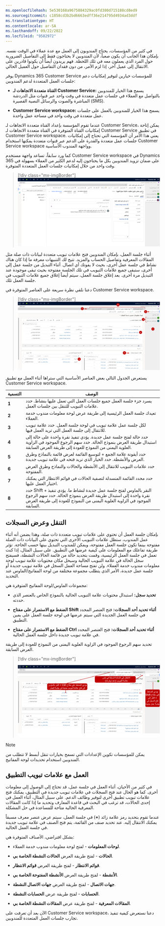 ```yaml
---
ms.openlocfilehash: 5e530168a9675884329ac0fd380d715188cd8ed9
ms.sourcegitcommit: c1858cd3b2bd6663edff36e214795d4934ad3ddf
ms.translationtype: HT
ms.contentlocale: ar-SA
ms.lasthandoff: 09/22/2022
ms.locfileid: "9582972"
---
```

في كثير من المؤسسات، يحتاج المندوبون إلى العمل مع عدة عملاء في الوقت نفسه. بإمكان هذا الجانب أن يكون صعباً، لأن المندوبين لا يحتاجون فقط إلى التفاصيل الضرورية حول الفرد الذي يعملون معه في تلك اللحظة. فهم يريدون أيضاً أن يكونوا قادرين على الانتقال إلى عميل آخر، إذا لزم الأمر، من دون فقدان التفاصيل حول العميل الحالي.

يوفر Dynamics 365 Customer Service للمؤسسات خيارين لتوفير إمكانيات دعم جلسات العمل المتعددة لدعم المندوبين:

-   **القناة متعددة الاتجاهات لـ Customer Service:** يسمح هذا الخيار للمندوبين بالتواصل مع العملاء في جلسات عمل متعددة في وقت واحد عبر قنوات مثل الدردشة المباشرة والصوت والرسائل النصية القصيرة (SMS).

-   **Customer Service workspace:** يسمح هذا الخيار للمندوبين بالعمل على جلسات عمل متعددة في وقت واحد في مساحة عمل واحدة.

عندما تقوم المؤسسة بإعداد القناة متعددة الاتجاهات لـ Customer Service، يمكن إتاحة إمكانيات القناة المتوفرة في القناة متعددة الاتجاهات لـ Customer Service في تطبيق Customer Service workspace. يعني هذا الأمر أن المؤسسة التي تحتاج إلى إمكانيات جلسات عمل متعددة والقدرة على الدعم عبر قنوات متعددة يمكنها استخدام Customer Service workspace وواجهة المندوب الأساسية.

كما ورد سابقاً، تساعد واجهة مستخدم Customer Service workspace في Dynamics 365 على ضمان تزويد المندوبين بكل ما يحتاجون إليه لدعم الكثير من العملاء بسهولة في وقت واحد من خلال إمكانيات جلسات العمل المتعددة المتوفرة.

> [!div class="mx-imgBorder"]
> [![لقطة شاشة لـ Dynamics 365 Customer Service workspace.](../media/get-started-multiple-sessions.png)](../media/get-started-multiple-sessions.png#lightbox)

أثناء جلسة العمل، بإمكان المندوبين فتح علامات تبويب متعددة لبيانات ذات صلة مثل المقالات المعرفية وتفاصيل الحساب والمزيد. تتيح لك التنبيهات معرفة ما إذا كان هناك نشاط في جلسة عمل أخرى، بحيث لا يفوتك أي اتصال. أثناء التبديل من جلسة عمل إلى أخرى، ستبقى جميع علامات التبويب في تلك الجلسة مفتوحة بحيث تبقى موجودة عند التبديل مرة أخرى. بعد إغلاق جلسة العمل، سيتم أيضاً إغلاق جميع علامات التبويب في جلسة العمل تلك.

دعنا نلقي نظرة سريعة على العناصر المتوفرة في Customer Service workspace.

> [!div class="mx-imgBorder"]
> [![لقطة شاشة لـ Dynamics 365 Customer Service workspace مع العناصر التي تم تعدادها في الجدول أدناه.](../media/get-started-multiple-sessions-enumerated.png)](../media/get-started-multiple-sessions-enumerated.png#lightbox)

يستعرض الجدول التالي بعض العناصر الأساسية التي ستراها أثناء العمل مع تطبيق Customer Service workspace.

| **التسمية**| **الوصف‏‎** |
| - | - |
| **1**| يسرد جزء جلسة العمل جميع جلسات العمل التي تعمل عليها بنشاط. حدد علامات التبويب للتنقل بين جلسات العمل. |
| **2**| تعيدك جلسة العمل الرئيسية إلى طريقة عرض لوحة معلومات مندوب خدمة العملاء. |
| **3**| لكل جلسة عمل علامة تبويب في لوحة جلسة العمل. حدد علامة تبويب للانتقال إلى جلسة العمل التي تريد العمل فيها. |
| **4**| حدد حالة لفتح جلسة عمل جديدة. يؤدي تنفيذ نقرة واحدة على حالة إلى استبدال طريقة العرض بنموذج الحالة. حدد سهم الرجوع‬ الموجود في الزاوية العلوية اليمنى من النموذج للعودة إلى طريقة العرض السابقة. |
| **5**| حدد أيقونة علامة الجمع + لتوسيع القائمة لعرض قائمة بالنماذج وطرق العرض والأنشطة. حدد الخيار الذي تريد فتحه في علامة تبويب جديدة. |
| **6**| حدد علامات التبويب للانتقال إلى الأنشطة والحالات والنماذج وطرق العرض المفتوحة. |
| **7**| حدد محدد القائمة المنسدلة لتصفية الحالات في قوائم الانتظار التي يمكنك اختيار العمل عليها. |
| **8**| حدد Shift + النقر بالماوس لفتح جلسة عمل جديدة لنشاط ما. يؤدي تنفيذ نقرة واحدة إلى استبدال طريقة العرض بنموذج الحالة. حدد سهم الرجوع‬ الموجود في الزاوية العلوية اليمنى من النموذج للعودة إلى طريقة العرض السابقة. |

## <a name="navigate-and-view-records"></a>التنقل وعرض السجلات

بإمكان جلسة العمل أن تحتوي على علامات تبويب متعددة ذات صلة، وهذا يضمن أنه أثناء عمل المندوب، ستظل علامات التبويب الأخرى التي تحتوي على البيانات ذات الصلة مفتوحة بينما تكون جلسة العمل مفتوحة، ويمكن للمندوب التبديل بينها حسب الحاجة. تؤثر طريقة تفاعلك مع المعلومات على كيفية عرضها في التطبيق. على سبيل المثال، إذا كنت تعمل في جلسة العمل الرئيسية، وقمت بتحديد حالة من قائمة الحالات النشطة، فسيفتح سجل الحالة في علامة التبويب الحالية وسيحل مكان محتويات علامة تبويب لوحة معلومات مندوب خدمة العملاء. ولن تفتح مساحة العمل السجل في علامة تبويب جديدة أو جلسة عمل جديدة، الأمر الذي يتطلب مجموعة مختلفة من لوحة المفاتيح/الماوس عند التحديد.

مجموعات الماوس/لوحة المفاتيح المتوفرة هي:

-   **تحديد سجل:** استبدال محتويات علامة التبويب الحالية بالنموذج الخاص بالعنصر الذي حددته.

-   **الضغط مع الاستمرار على مفتاح Shift أثناء تحديد أحد السجلات:** فتح العنصر المحدد في جلسة العمل الجديدة التي سيتم عرضها في لوحة جلسة العمل على يمين التطبيق.

-   **الضغط مع الاستمرار على مفتاح Ctrl أثناء تحديد أحد السجلات:** فتح العنصر المحدد في علامة تبويب جديدة داخل جلسة العمل الحالية.

تحديد سهم الرجوع‬ الموجود في الزاوية العلوية اليمنى من النموذج للعودة إلى طريقة العرض السابقة.

> [!div class="mx-imgBorder"]
> [![لقطة شاشة لتطبيق Dynamics 365 توضح كيفية فتح سجل في جلسة عمل جديدة، والانتقال إلى الشاشة السابقة، وفتح سجل في علامة تبويب جديدة.](../media/get-started-multiple-sessions-navigation.png)](../media/get-started-multiple-sessions-navigation.png#lightbox)

> [!NOTE]
> يمكن للمؤسسات تكوين الإعدادات التي تسمح بخيارات تنقل أبسط لا تتطلب من المندوبين استخدام تحديدات لوحة المفاتيح.

## <a name="working-with-application-tabs"></a>العمل مع علامات تبويب التطبيق

في كثير من الأحيان، أثناء العمل في جلسة عمل، قد تحتاج إلى الوصول إلى معلومات أخرى. كما هو الحال عند فتح السجلات في علامات تبويب جديدة في التطبيق، يمكنك فتح علامات تبويب تطبيق أخرى لتوفير وظائف الدعم. على سبيل المثال، أثناء العمل في إحدى الحالات، قد ترغب في البحث في قاعدة المعارف وتحديد ما إذا كانت المقالات المعرفية الحالية متاحة للمساعدة في حل المشكلة.

عندما تقوم بتحديد رمز علامة زائد (**+**) في جلسة العمل، سيتم عرض عنصر معرف مسبقاً يمكنك الانتقال إليه. عند تحديد صنف من القائمة، يتم فتح الصنف في علامة تبويب جديدة في جلسة العمل الحالية.

بشكل افتراضي، الأصناف المتوفرة هي:

- **لوحات المعلومات** - لفتح لوحة معلومات مندوب خدمة العملاء.

- **الحالات** - لفتح طريقة العرض **‏‫الحالات النشطة الخاصة بي‬**.

- **‏‫قوائم الانتظار‬** - لفتح طريقة العرض **قوائم الانتظار**.

- **الأنشطة** - لفتح طريقة العرض **‏‫الأنشطة المفتوحة الخاصة بي‬**.

- **جهات الاتصال** - لفتح طريقة العرض **جهات الاتصال النشطة**.

- **الحسابات** - لفتح طريقة عرض **الحسابات النشطة**.

- **المقالات المعرفية** - لفتح طريقة عرض **‏‫المقالات النشطة الخاصة بي‬**.

الآن بعد أن تعرفت على Customer Service workspace، دعنا نستعرض كيفية تنفيذ تجارب جلسات العمل المتعددة للمندوبين.
